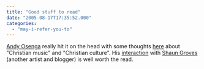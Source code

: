 ```yaml
---
title: "Good stuff to read"
date: "2005-08-17T17:35:52.000"
categories: 
  - "may-i-refer-you-to"
---
```


[Andy Osenga](http://www.andrewosenga.com/blog) really hit it on the head with some thoughts [here](http://www.andrewosenga.com/blog/2005/08/14/the-third-commandment/) about "Christian music" and "Christian culture". His [interaction](http://readshlog.blogspot.com/2005/08/swelling-rebellion.html) with [Shaun Groves](http://readshlog.blogspot.com/) (another artist and blogger) is well worth the read.
